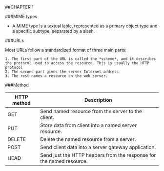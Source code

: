 ##CHAPTER 1

###MIME types
- A MIME type is a textual lable, represented as a primary object type and a specific subtype, separated by a slash.


###URLs

Most URLs follow a standardized format of three main parts:

	1. The first part of the URL is called the *scheme*, and it describes the protocol used to access the resource. This is usually the HTTP protocol
	2. The second part gives the server Internet address
	3. The rest names a resource on the web server.

###Method

|HTTP method | Description |
|----------|------------|
|GET   |   Send named resource from the server to the client. |
|PUT   |   Store data from client into a named server resource. |
|DELETE   | Delete the named resource from a server. |
|POST  |   Send client data into a server gateway application. |
|HEAD  |  Send just the HTTP headers from the response for the named resource. |
